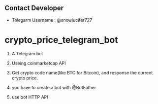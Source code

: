 ## Contact Developer 

- Telegarm Username : @snowlucifer727

# crypto_price_telegram_bot
1. A Telegram bot
2. Useing coinmarketcap API 
3. Get crypto code name(like BTC for Bitcoin),
 and response the current crypto price.


1. you have to create a bot with @BotFather
2. use bot HTTP API

